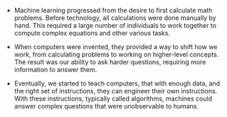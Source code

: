- Machine learning progressed from the desire to first calculate math problems. Before technology, all calculations were done manually by hand. This required a large number of individuals to work together to compute complex equations and other various tasks.

- When computers were invented, they provided a way to shift how we work, from calculating problems to working on higher-level concepts. The result was our ability to ask harder questions, requiring more information to answer them.

- Eventually, we started to teach computers, that with enough data, and the right set of instructions, they can engineer their own instructions. With these instructions, typically called algorithms, machines could answer complex questions that were unobservable to humans.
